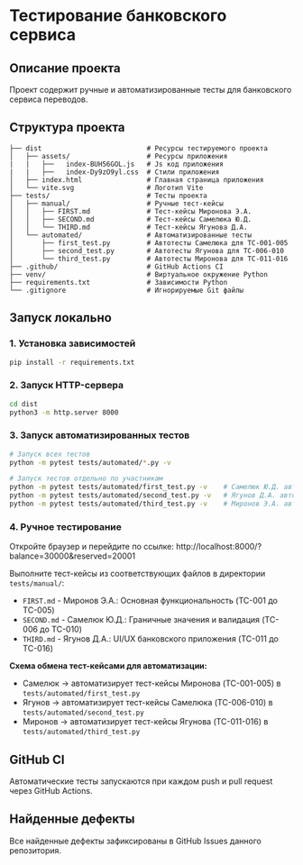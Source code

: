 # Тестирование банковского сервиса

## Описание проекта

Проект содержит ручные и автоматизированные тесты для банковского сервиса переводов.

## Структура проекта

```
├── dist                          # Ресурсы тестируемого проекта
│   ├── assets/                   # Ресурсы приложения
|   |   ├──   index-BUH56GOL.js   # Js код приложения
|   |   ├──   index-Dy9zO9yl.css  # Стили приложения
│   ├── index.html                # Главная страница приложения
│   └── vite.svg                  # Логотип Vite
├── tests/                        # Тесты проекта
│   ├── manual/                   # Ручные тест-кейсы
│   │   ├── FIRST.md              # Тест-кейсы Миронова Э.А.
│   │   ├── SECOND.md             # Тест-кейсы Самелюка Ю.Д.
│   │   └── THIRD.md              # Тест-кейсы Ягунова Д.А.
│   └── automated/                # Автоматизированные тесты
│       ├── first_test.py         # Автотесты Самелюка для TC-001-005
│       ├── second_test.py        # Автотесты Ягунова для TC-006-010
│       └── third_test.py         # Автотесты Миронова для TC-011-016
├── .github/                      # GitHub Actions CI
├── venv/                         # Виртуальное окружение Python
├── requirements.txt              # Зависимости Python
└── .gitignore                    # Игнорируемые Git файлы
```

## Запуск локально

### 1. Установка зависимостей

```bash
pip install -r requirements.txt
```

### 2. Запуск HTTP-сервера

```bash
cd dist
python3 -m http.server 8000
```

### 3. Запуск автоматизированных тестов

```bash
# Запуск всех тестов
python -m pytest tests/automated/*.py -v

# Запуск тестов отдельно по участникам
python -m pytest tests/automated/first_test.py -v    # Самелюк Ю.Д. автоматизирует TC-001-005 (Миронова)
python -m pytest tests/automated/second_test.py -v   # Ягунов Д.А. автоматизирует TC-006-010 (Самелюка)
python -m pytest tests/automated/third_test.py -v    # Миронов Э.А. автоматизирует TC-011-016 (Ягунова)
```

### 4. Ручное тестирование

Откройте браузер и перейдите по ссылке:
http://localhost:8000/?balance=30000&reserved=20001

Выполните тест-кейсы из соответствующих файлов в директории `tests/manual/`:

- `FIRST.md` - Миронов Э.А.: Основная функциональность (TC-001 до TC-005)
- `SECOND.md` - Самелюк Ю.Д.: Граничные значения и валидация (TC-006 до TC-010)
- `THIRD.md` - Ягунов Д.А.: UI/UX банковского приложения (TC-011 до TC-016)

**Схема обмена тест-кейсами для автоматизации:**

- Самелюк → автоматизирует тест-кейсы Миронова (TC-001-005) в `tests/automated/first_test.py`
- Ягунов → автоматизирует тест-кейсы Самелюка (TC-006-010) в `tests/automated/second_test.py`
- Миронов → автоматизирует тест-кейсы Ягунова (TC-011-016) в `tests/automated/third_test.py`

## GitHub CI

Автоматические тесты запускаются при каждом push и pull request через GitHub Actions.

## Найденные дефекты

Все найденные дефекты зафиксированы в GitHub Issues данного репозитория.
